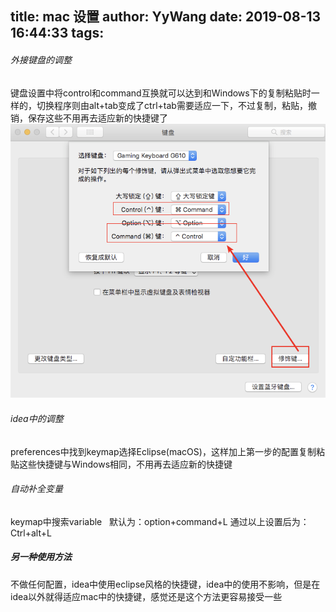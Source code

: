 title: mac 设置
author: YyWang
date: 2019-08-13 16:44:33
tags:
---
###### 外接键盘的调整
键盘设置中将control和command互换就可以达到和Windows下的复制粘贴时一样的，切换程序则由alt+tab变成了ctrl+tab需要适应一下，不过复制，粘贴，撤销，保存这些不用再去适应新的快捷键了
![upload successful](/images/pasted-14.png)
###### idea中的调整
preferences中找到keymap选择Eclipse(macOS)，这样加上第一步的配置复制粘贴这些快捷键与Windows相同，不用再去适应新的快捷键

###### 自动补全变量
keymap中搜索variable   默认为：option+command+L 通过以上设置后为：Ctrl+alt+L



##### 另一种使用方法
不做任何配置，idea中使用eclipse风格的快捷键，idea中的使用不影响，但是在idea以外就得适应mac中的快捷键，感觉还是这个方法更容易接受一些